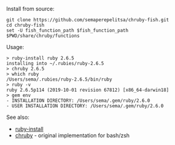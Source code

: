 Install from source:

    git clone https://github.com/semaperepelitsa/chruby-fish.git
    cd chruby-fish
    set -U fish_function_path $fish_function_path $PWD/share/chruby/functions

Usage:

    > ruby-install ruby 2.6.5
    installing into ~/.rubies/ruby-2.6.5
    > chruby 2.6.5
    > which ruby
    /Users/sema/.rubies/ruby-2.6.5/bin/ruby
    > ruby -v
    ruby 2.6.5p114 (2019-10-01 revision 67812) [x86_64-darwin18]
    > gem env
    - INSTALLATION DIRECTORY: /Users/sema/.gem/ruby/2.6.0
    - USER INSTALLATION DIRECTORY: /Users/sema/.gem/ruby/2.6.0

See also:

- [ruby-install](https://github.com/postmodern/ruby-install)
- [chruby](https://github.com/postmodern/chruby) - original implementation for bash/zsh
